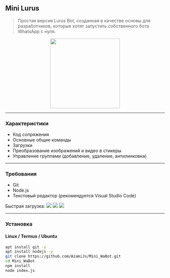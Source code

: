 ## Mini Lurus
> Простая версия Lurus Bot, созданная в качестве основы для разработчиков, которые хотят запустить собственного бота WhatsApp с нуля.

<p align="center">
  <img src="https://avatars.githubusercontent.com/AzamiJs" width="220px"/>
</p>
  

---

### Характеристики

- Код сопряжения
- Основные общие команды
- Загрузки
- Преобразование изображений и видео в стикеры
- Управление группами (добавление, удаление, антилинковка) 

---

### Требования

- Git
- Node.js
- Текстовый редактор (рекомендуется Visual Studio Code)  

Быстрая загрузка:
<a href="https://git-scm.com/downloads"><img src="https://img.shields.io/badge/Git-0f172a?style=flat&logo=git&logoColor=ef4444"></a>
<a href="https://nodejs.org/en/download"><img src="https://img.shields.io/badge/Node.js-1e3a8a?style=flat&logo=nodedotjs&logoColor=white"></a>
<a href="https://code.visualstudio.com/"><img src="https://img.shields.io/badge/VSCode-2563eb?style=flat&logo=visual-studio-code&logoColor=white"></a>

---

### Установка

#### Linux / Termux / Ubuntu

```bash
apt install git -y
apt install nodejs -y
git clone https://github.com/AzamiJs/Mini_WaBot.git
cd Mini_WaBot
npm install
node index.js
